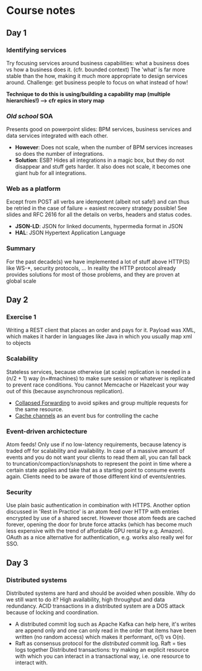 # Course notes

## Day 1

### Identifying services
Try focusing services around business capabilities: what a business does vs how a business does it. (cfr. bounded context)
The 'what' is far more stable than the how, making it much more appropriate to design services around.
Challenge: get business people to focus on what instead of how!

**Technique to do this is using/building a capability map (multiple hierarchies!) --> cfr epics in story map**

### *Old school* SOA
Presents good on powerpoint slides: BPM services, business services and data services integrated with each other.
 - **However**: Does not scale, when the number of BPM services increases so does the number of integrations.
 - **Solution**: ESB? Hides all integrations in a magic box, but they do not disappear and stuff gets harder.
It also does not scale, it becomes one giant hub for all integrations.

### Web as a platform
Except from POST all verbs are idempotent (albeit not safe!) and can thus be retried in the case of failure = easiest recovery strategy possible!
See slides and RFC 2616 for all the details on verbs, headers and status codes.
 - **JSON-LD**: JSON for linked documents, hypermedia format in JSON
 - **HAL**: JSON Hypertext Application Language

### Summary
For the past decade(s) we have implemented a lot of stuff above HTTP(S) like WS-*, security protocols, ...
In reality the HTTP protocol already provides solutions for most of those problems, and they are proven at global scale

## Day 2

### Exercise 1
Writing a REST client that places an order and pays for it. Payload was XML, which makes it harder in languages like Java
in which you usually map xml to objects

### Scalability
Stateless services, because otherwise (at scale) replication is needed in a (n/2 + 1) way (n=#machines) to make sure session
or whatever is replicated to prevent race conditions. You cannot Memcache or Hazelcast your way out of this (because 
asynchronous replication).
 - [Collapsed Forwarding](http://wiki.squid-cache.org/Features/CollapsedForwarding) to avoid spikes and group multiple requests for the same resource.
 - [Cache channels](https://github.com/mnot/squid-channels) as an event bus for controlling the cache
 
### Event-driven archictecture
Atom feeds! Only use if no low-latency requirements, because latency is traded off for scalability and availability.
In case of a massive amount of events and you do not want your clients to read them all, you can fall back to
truncation/compaction/snapshots to represent the point in time where a certain state applies and take that as a starting
point to consume events again. Clients need to be aware of those different kind of events/entries.

### Security
Use plain basic authentication in combination with HTTPS. Another option discussed in 'Rest in Practice' is an atom feed over HTTP
with entries encrypted by use of a shared secret. However those atom feeds are cached forever, opening the door for brute force
attacks (which has become much less expensive with the trend of affordable GPU rental by e.g. Amazon).
OAuth as a nice alternative for authentication, e.g. works also really wel for SSO.

## Day 3

### Distributed systems
Distributed systems are hard and should be avoided when possible. Why do we still want to do it? High availability, high throughput and data redundancy.
ACID transactions in a distributed system are a DOS attack because of locking and coordination.
 - A distributed commit log such as Apache Kafka can help here, it's writes are append only and one can only read in the order that items have been written (no random access)
which makes it performant, o(1) vs O(n).
 - Raft as consensus protocol for the *distributed* commit log. Raft = ties logs together
Distributed transactions: try making an explicit resource with which you can interact in a transactional way, i.e. one resource to interact with.

